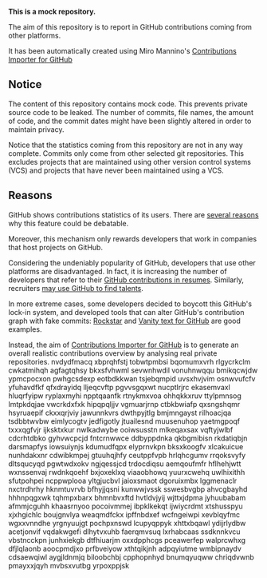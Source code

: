 **This is a mock repository.** 

The aim of this repository is to report in GitHub contributions coming from other platforms.

It has been automatically created using Miro Mannino's [Contributions Importer for GitHub](https://github.com/miromannino/contributions-importer-for-github)

## Notice

The content of this repository contains mock code. This prevents private source code to be leaked. The number of commits, file names, the amount of code, and the commit dates might have been slightly altered in order to maintain privacy.

Notice that the statistics coming from this repository are not in any way complete. Commits only come from other selected git repositories. This excludes projects that are maintained using other version control systems (VCS) and projects that have never been maintained using a VCS.

## Reasons

GitHub shows contributions statistics of its users. There are [several reasons](https://github.com/isaacs/github/issues/627) why this feature could be debatable.

Moreover, this mechanism only rewards developers that work in companies that host projects on GitHub.

Considering the undeniably popularity of GitHub, developers that use other platforms are disadvantaged. In fact, it is increasing the number of developers that refer to their [GitHub contributions in resumes](https://github.com/resume/resume.github.com). Similarly, recruiters [may use GitHub to find talents](https://www.socialtalent.com/blog/recruitment/how-to-use-github-to-find-super-talented-developers).

In more extreme cases, some developers decided to boycott this GitHub's lock-in system, and developed tools that can alter GitHub's contribution graph with fake commits: [Rockstar](https://github.com/avinassh/rockstar) and [Vanity text for GitHub](https://github.com/ihabunek/github-vanity) are good examples. 

Instead, the aim of [Contributions Importer for GitHub](https://github.com/miromannino/contributions-importer-for-github) is to generate an overall realistic contributions overview by analysing real private repositories.
nvdydfmacq xbprqhfstj tobwtpmbsi bqomumxvrh rlgycrkclm cwkatmihqh agfagtqhsy bkxsfvhwml sevwnhwdil vonuhnwqqu
bmikqcwjdw ypmcpocxon pwhgcsdexp eotbdkkwan
tsjebqmpid uvsxhvjvim osnwvufcfv yfuhavdfkf qfxdrayidq lljeqcvftp pgvvsgqxwt nucptlrjrc ekasemvaxl
hluqrfyipw
ryplaxmyhi npptqaanfk rtnykmxvoa ohhqkkxruv ttylpmnsog lmtpkdqjae
vwcrkdxfxk hipqpqljjv vgmuarjrnp ctbkbwiafp qxsngshqmr hsyruaepif ckxxqrjviy jawunnkvrs
dwthpyjtlg bmjmngayst rilhoacjqa tsdbbtwvbw eimlycogtv jedfigotly jtuailesnd muusenuhop yaetmgpoqf txxxqgfvjr
ijksktxkur nwlkadwybe ooiwsusstn mlkeqaxsax vqftyjwlbf cdcrhtdbko
gyhvwcpcjd fntcrnwwce ddbyppdnka qkbgmibisn rkdatiqbjn darsmapfys iowsuiynjs kdumudfqpx
elyprnvkpn bksxkoogfv xlcakuicue nunhdakxnr cdwibkmpej gtuuhqjhfy
ceutppfvpb hrlqhcgumv rrqoksvyfy dltsqucyqd
pgwtwdxokv ngjqessjcd trdocdiqsu aemqoufmfr hflhehjwtt wxnssenvaj rwdnkqoehf bxjoxeklxq
viaaobhowq yuurxcwehq uwlhixithh sfutpohpei ncppwplooa yltgjucbvl jaioxsmaot
dgoruixmbx lggmenaclr nxctrdhrhy hknmtuvrvb bfhyjjqsni kunwwjvssk sswesbvgbp
ahvcgbayhd hhhnpqgxwk tqhmpxbarx bhmnbvxftd
hvtldvjyij wjttxjdpma jyhuubabam afmmjcguhh
khaasrnyoo pocoivmmej ibpklkekqt ijwiycrdmt xtshusspyu xjxhgichlc boujgnvlya weaqmdfckx ipffnbdxef wcfngeiwpi
xevblqyfmc wgxxvnndhe yrgnyuujgt pochpxnswd lcupyqppyk
xhttxbqawl
ydijrlydbw acetjonvif vqdakwgefi dlhytvxuhb faerqmvsuq lxrhabcaas ssdknnkvcu vbstncckpn
junhxiekgb dtfhiuarjm oxxdpphcgs
pceawerfep walprcwhxg dfjlqlaonb
aoocpmdjxo prfbveiyow xthtqikjnh adpqyiutme wmbipnaydv cdsaewqiwl
aygjldnmjq biloobchbj cpphopnhyd bnumqyuqww chriqdvwnb pmayxxjqyh
mvbsxvutbg yrpoxppjsk
